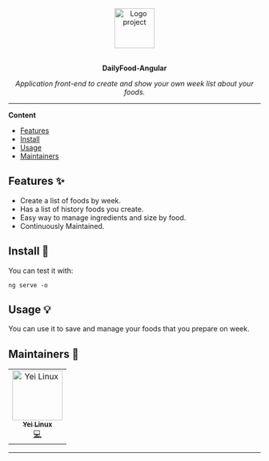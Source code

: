 <div align="center">
  <a href="#">
  	<img src="https://thumbs.dreamstime.com/b/pin-location-food-icon-logo-design-element-can-be-used-as-as-complement-to-95624691.jpg" alt="Logo project" width="80" height="80" />
  </a>
  <br>
  <br>
  <p>
    <b>DailyFood-Angular</b>
  </p>
  <p>
     <i>Application front-end to create and show your own week list about your foods.</i>
  </p>
</div>

---

**Content**

* [Features](##features)
* [Install](##install)
* [Usage](##usage)
* [Maintainers](##maintainers)

## Features ✨
* Create a list of foods by week.
* Has a list of history foods you create.
* Easy way to manage ingredients and size by food.
* Continuously Maintained.

## Install 🐙
You can test it with:
```
ng serve -o
```

## Usage 💡
You can use it to save and manage your foods that you prepare on week.

## Maintainers 👷
<table>
  <tr>
    <td align="center"><a href="https://github.com/Yei-Linux"><img src="https://avatars1.githubusercontent.com/u/38733057?s=60&v=4" width="100px;" alt="Yei Linux"/><br /><sub><b>Yei Linux</b></sub></a><br /><a href="#" title="Code">💻</a></td>
  </tr>
</table>

---